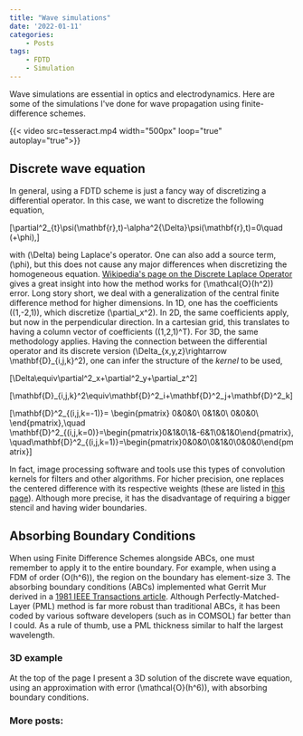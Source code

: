```yaml
---
title: "Wave simulations"
date: '2022-01-11'
categories: 
    - Posts
tags:
    - FDTD
    - Simulation
---
```


Wave simulations are essential in optics and electrodynamics. Here are some of the simulations I've done for wave propagation using finite-difference schemes.

{{< video src=tesseract.mp4 width="500px" loop="true" autoplay="true">}}

## Discrete wave equation

In general, using a FDTD scheme is just a fancy way of discretizing a differential operator. In this case, we want to discretize the following equation,

\[\partial^2_{t}\psi(\mathbf{r},t)-\alpha^2{\Delta}\psi(\mathbf{r},t)=0\quad (+\phi),\]

with \(\Delta\) being Laplace's operator. One can also add a source term, \(\phi\), but this does not cause any major differences when discretizing the homogeneous equation. [Wikipedia's page on the Discrete Laplace Operator](https://en.wikipedia.org/wiki/Discrete_Laplace_operator) gives a great insight into how the method works for \(\mathcal{O}(h^2)\) error. Long story short, we deal with a generalization of the central finite difference method for higher dimensions. In 1D, one has the coefficients \((1,-2,1)\), which discretize \(\partial_x^2\). In 2D, the same coefficients apply, but now in the perpendicular direction. In a cartesian grid, this translates to having a column vector of coefficients \((1,2,1)^T\). For 3D, the same methodology applies. Having the connection between the differential operator and its discrete version \(\Delta_{x,y,z}\rightarrow \mathbf{D}_{i,j,k}^2\), one can infer the structure of the *kernel* to be used,

\[\Delta\equiv\partial^2_x+\partial^2_y+\partial_z^2\]

\[\mathbf{D}_{i,j,k}^2\equiv\mathbf{D}^2_i+\mathbf{D}^2_j+\mathbf{D}^2_k\]

\[\mathbf{D}^2_{(i,j,k=-1)}=
\begin{pmatrix}
0\&0\&0\\
0\&1\&0\\
0\&0\&0\\
\end{pmatrix},\quad \mathbf{D}^2_{(i,j,k=0)}=\begin{pmatrix}0\&1\&0\\1\&-6\&1\\0\&1\&0\end{pmatrix},\quad\mathbf{D}^2_{(i,j,k=1)}=\begin{pmatrix}0\&0\&0\\0\&1\&0\\0\&0\&0\end{pmatrix}\]

In fact, image processing software and tools use this types of convolution kernels for filters and other algorithms. For hicher precision, one replaces the centered difference with its respective weights (these are listed in [this page](https://en.wikipedia.org/wiki/Finite_difference_coefficient)). Although more precise, it has the disadvantage of requiring a bigger stencil and having wider boundaries.

## Absorbing Boundary Conditions

When using Finite Difference Schemes alongside ABCs, one must remember to apply it to the entire boundary. For example, when using a FDM of order \(O(h^6)\), the region on the boundary has element-size 3. The absorbing boundary conditions (ABCs) implemented what Gerrit Mur derived in a [1981 IEEE Transactions article](https://ieeexplore.ieee.org/abstract/document/4091495). Although Perfectly-Matched-Layer (PML) method is far more robust than traditional ABCs, it has been coded by various software developers (such as in COMSOL) far better than I could. As a rule of thumb, use a PML thickness similar to half the largest wavelength.

### 3D example

At the top of the page I present a 3D solution of the discrete wave equation, using an approximation with error \(\mathcal{O}(h^6)\), with absorbing boundary conditions.


### More posts: